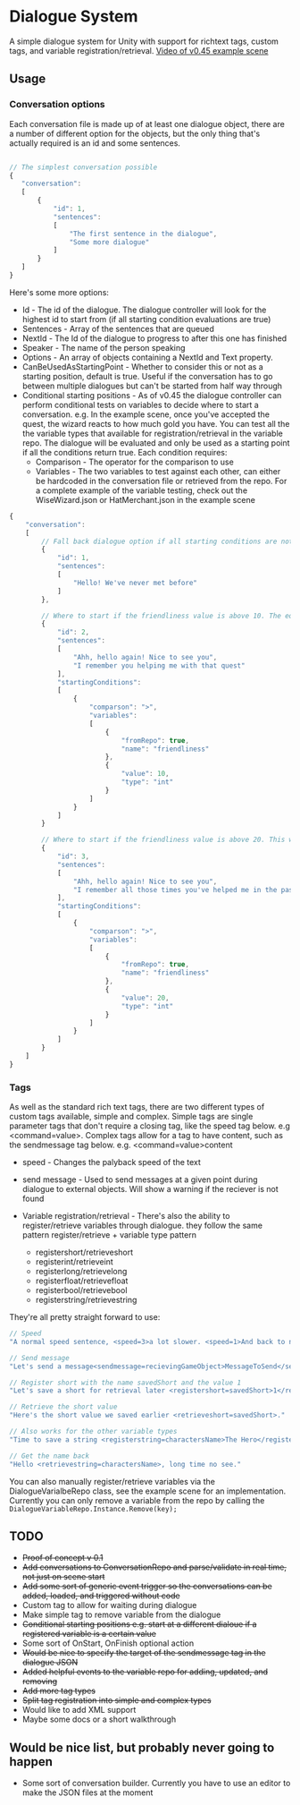 # Dialogue System

A simple dialogue system for Unity with support for richtext tags, custom tags, and variable registration/retrieval.
[Video of v0.45 example scene](https://youtu.be/Ppc4LU24weM)

## Usage

### Conversation options
 
 Each conversation file is made up of at least one dialogue object, there are a number of different option for the objects, but the only thing that's actually required is an id and some sentences.
 
 ```javascript
 
// The simplest conversation possible
{
    "conversation":
    [
        {
            "id": 1,
            "sentences":
            [
                "The first sentence in the dialogue",
                "Some more dialogue"
            ]
        }
    ]
}
 
 ```
 Here's some more options:
 - Id - The id of the dialogue. The dialogue controller will look for the highest id to start from (if all starting condition evaluations are true)
 - Sentences - Array of the sentences that are queued
 - NextId - The Id of the dialogue to progress to after this one has finished
 - Speaker - The name of the person speaking
 - Options - An array of objects containing a NextId and Text property.
 - CanBeUsedAsStartingPoint - Whether to consider this or not as a starting position, default is true. Useful if the conversation has to go between multiple dialogues but can't be started from half way through
 - Conditional starting positions - As of v0.45 the dialogue controller can perform conditional tests on variables to decide where to start a conversation. e.g. In the example scene, once you've accepted the quest, the wizard reacts to how much gold you have. You can test all the the variable types that available for registration/retrieval in the variable repo. The dialogue will be evaluated and only be used as a starting point if all the conditions return true. Each condition requires:
   - Comparison - The operator for the comparison to use
   - Variables - The two variables to test against each other, can either be hardcoded in the conversation file or retrieved from the repo. For a complete example of the variable testing, check out the WiseWizard.json or HatMerchant.json in the example scene

```javascript
{
    "conversation":
    [
        // Fall back dialogue option if all starting conditions are not met
        {
            "id": 1,
            "sentences":
            [
                "Hello! We've never met before"
            ]
        },

        // Where to start if the friendliness value is above 10. The equivalent of (friendliness > 10)
        {
            "id": 2,
            "sentences":
            [
                "Ahh, hello again! Nice to see you",
                "I remember you helping me with that quest"
            ],
            "startingConditions":
            [
                {
                    "comparson": ">",
                    "variables":
                    [
                        {
                            "fromRepo": true,
                            "name": "friendliness"
                        },
                        {
                            "value": 10,
                            "type": "int"
                        }
                    ]
                }
            ]
        }

        // Where to start if the friendliness value is above 20. This will be picked before the previous test because the id is a high value. The equivalent of (friendliness > 20).
        {
            "id": 3,
            "sentences":
            [
                "Ahh, hello again! Nice to see you",
                "I remember all those times you've helped me in the past"
            ],
            "startingConditions":
            [
                {
                    "comparson": ">",
                    "variables":
                    [
                        {
                            "fromRepo": true,
                            "name": "friendliness"
                        },
                        {
                            "value": 20,
                            "type": "int"
                        }
                    ]
                }
            ]
        }
    ]
}

```

### Tags

As well as the standard rich text tags, there are two different types of custom tags available, simple and complex. Simple tags are single parameter tags that don't require a closing tag, like the speed tag below. e.g <command=value>. Complex tags allow for a tag to have content, such as the sendmessage tag below. e.g. <command=value>content</command>

  - speed - Changes the palyback speed of the text
  - send message - Used to send messages at a given point during dialogue to external objects. Will show a warning if the reciever is not found
  
  - Variable registration/retrieval - There's also the ability to register/retrieve variables through dialogue. they follow the same pattern register/retrieve + variable type pattern
    - registershort/retrieveshort
    - registerint/retrieveint
    - registerlong/retrievelong
    - registerfloat/retrievefloat
    - registerbool/retrievebool
    - registerstring/retrievestring
 
They're all pretty straight forward to use:
 ```javascript
 // Speed
 "A normal speed sentence, <speed=3>a lot slower. <speed=1>And back to normal speed again"
 
 // Send message
 "Let's send a message<sendmessage=recievingGameObject>MessageToSend</sendmessage>. There you go, message send."
 
 // Register short with the name savedShort and the value 1
 "Let's save a short for retrieval later <registershort=savedShort>1</registershort>."
 
 // Retrieve the short value
 "Here's the short value we saved earlier <retrieveshort=savedShort>."
 
 // Also works for the other variable types
 "Time to save a string <registerstring=charactersName>The Hero</registerstring>."
 
 // Get the name back
 "Hello <retrievestring=charactersName>, long time no see."
 ```
 
You can also manually register/retrieve variables via the DialogueVarialbeRepo class, see the example scene for an implementation. Currently you can only remove a variable from the repo by calling the ` DialogueVariableRepo.Instance.Remove(key);`
 
 ## TODO
 - ~~Proof of concept v 0.1~~
 - ~~Add conversations to ConversationRepo and parse/validate in real time, not just on scene start~~
 - ~~Add some sort of generic event trigger so the conversations can be added, loaded, and triggered without code~~
 - Custom tag to allow for waiting during dialogue
 - Make simple tag to remove variable from the dialogue
 - ~~Conditional starting positions e.g. start at a different dialoue if a registered variable is a certain value~~
 - Some sort of OnStart, OnFinish optional action
 - ~~Would be nice to specify the target of the sendmessage tag in the dialogue JSON~~
 - ~~Added helpful events to the variable repo for adding, updated, and removing~~
 - ~~Add more tag types~~
 - ~~Split tag registration into simple and complex types~~
 - Would like to add XML support
 - Maybe some docs or a short walkthrough
 
## Would be nice list, but probably never going to happen
- Some sort of conversation builder. Currently you have to use an editor to make the JSON files at the moment
 

